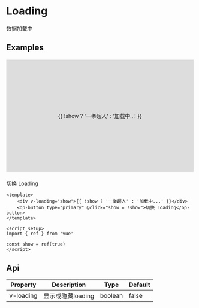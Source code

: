 # Loading

数据加载中

## Examples

<ClientOnly>
    <div class="mock-loading-wrap" v-loading="show">{{ !show ? '一拳超人' : '加载中...' }}</div>
    <op-button type="primary" @click="show = !show">切换 Loading</op-button>
</ClientOnly>

<script setup>
import { ref } from 'vue'

const show = ref(true)
</script>

<style scope>
.mock-loading-wrap {
    position: relative;
    display:flex;
    width: 500px;
    height:300px;
    background:#ddd;
    justify-content:center;
    align-items:center;
    margin:20px 0;
}
</style>

```vue
<template>
    <div v-loading="show">{{ !show ? '一拳超人' : '加载中...' }}</div>
    <op-button type="primary" @click="show = !show">切换 Loading</op-button>
</template>

<script setup>
import { ref } from 'vue'

const show = ref(true)
</script>
```

## Api

| Property  | Description       | Type    | Default |
| --------- | ----------------- | ------- | ------- |
| v-loading | 显示或隐藏loading | boolean | false   |


